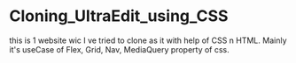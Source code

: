 # Cloning_UltraEdit_using_CSS
this is 1 website wic I ve tried to clone as it with help of CSS n HTML. Mainly it's useCase of Flex, Grid, Nav, MediaQuery property of css.

